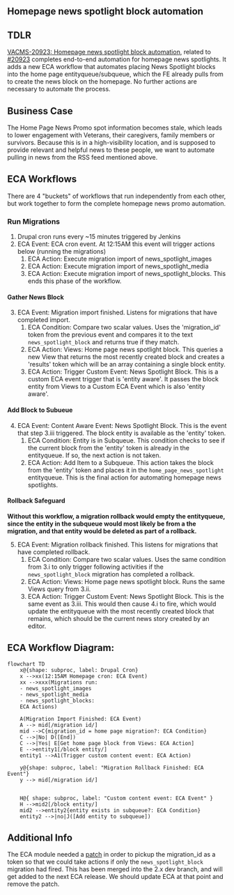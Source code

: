 ## Homepage news spotlight block automation

## TDLR
[VACMS-20923: Homepage news spotlight block automation](https://github.com/department-of-veterans-affairs/va.gov-cms/pull/20976), related to [#20923](https://github.com/department-of-veterans-affairs/va.gov-cms/issues/20923) completes end-to-end automation for homepage news spotlights. It adds a new ECA workflow that automates placing News Spotlight blocks into the home page entityqueue/subqueue, which the FE already pulls from to create the news block on the homepage. No further actions are necessary to automate the process. 

## Business Case
The Home Page News Promo spot information becomes stale, which leads to lower engagement with Veterans, their caregivers, family members or survivors. Because this is in a high-visibility location, and is supposed to provide relevant and helpful news to these people, we want to automate pulling in news from the RSS feed mentioned above. 

## ECA Workflows

There are 4 "buckets" of workflows that run independently from each other, but work together to form the complete homepage news promo automation.

### Run Migrations
1. Drupal cron runs every ~15 minutes triggered by Jenkins
2. ECA Event: ECA cron event. At 12:15AM this event will trigger actions below (running the migrations)
   1. ECA Action: Execute migration import of news_spotlight_images
   2. ECA Action: Execute migration import of news_spotlight_media
   3. ECA Action: Execute migration import of news_spotlight_blocks. This ends this phase of the workflow.

#### Gather News Block
3. ECA Event: Migration import finished. Listens for migrations that have completed import.
   1. ECA Condition: Compare two scalar values. Uses the 'migration_id' token from the previous event and compares it to the text `news_spotlight_block` and returns true if they match.
   2. ECA Action: Views: Home page news spotlight block. This queries a new View that returns the most recently created block and creates a 'results' token which will be an array containing a single block entity.
   3. ECA Action: Trigger Custom Event: News Spotlight Block. This is a custom ECA event trigger that is 'entity aware'. It passes the block entity from Views to a Custom ECA Event which is also 'entity aware'.

#### Add Block to Subueue
4. ECA Event: Content Aware Event: News Spotlight Block. This is the event that step 3.iii triggered. The block entity is available as the 'entity' token.
   1. ECA Condition: Entity is in Subqueue. This condition checks to see if the current block from the 'entity' token is already in the entityqueue. If so, the next action is not taken.
   2. ECA Action: Add Item to a Subqueue. This action takes the block from the 'entity' token and places it in the `home_page_news_spotlight` entityqueue. This is the final action for automating homepage news spotlights.

#### Rollback Safeguard
**Without this workflow, a migration rollback would empty the entityqueue, since the entity in the subqueue would most likely be from a the migration, and that entity would be deleted as part of a rollback.**

5. ECA Event: Migration rollback finished. This listens for migrations that have completed rollback. 
   1. ECA Condition: Compare two scalar values. Uses the same condition from 3.i to only trigger following activities if the `news_spotlight_block` migration has completed a rollback.
   2. ECA Action: Views: Home page news spotlight block. Runs the same Views query from 3.ii.
   3. ECA Action: Trigger Custom Event: News Spotlight Block. This is the same event as 3.iii. This would then cause 4.i to fire, which would update the entityqueue with the most recently created block that remains, which should be the current news story created by an editor.

## ECA Workflow Diagram:
```mermaid
flowchart TD
    x@{shape: subproc, label: Drupal Cron}
    x -->xx(12:15AM Homepage cron: ECA Event)
    xx -->xxx(Migrations run:
    - news_spotlight_images
    - news_spotlight_media
    - news_spotlight_blocks:
    ECA Actions)

    A(Migration Import Finished: ECA Event)
    A --> mid[/migration id/]
    mid -->C{migration_id = home page migration?: ECA Condition}
    C -->|No| D([End])
    C -->|Yes| E[Get home page block from Views: ECA Action]
    E -->entity1[/block entity/] 
    entity1 -->A1(Trigger custom content event: ECA Action)

    y@{shape: subproc, label: "Migration Rollback Finished: ECA Event"}
    y --> mid[/migration id/]


    H@{ shape: subproc, label: "Custom content event: ECA Event" }
    H -->mid2[/block entity/] 
    mid2 -->entity2{entity exists in subqueue?: ECA Condition}
    entity2 -->|no|J([Add entity to subqueue])
```

## Additional Info
The ECA module needed a [patch](https://www.drupal.org/project/eca/issues/3515195) in order to pickup the migration_id as a token so that we could take actions if only the `news_spotlight_block` migration had fired. This has been merged into the 2.x dev branch, and will get added to the next ECA release. We should update ECA at that point and remove the patch.
